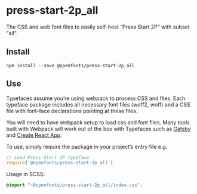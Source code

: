 
# press-start-2p_all

The CSS and web font files to easily self-host “Press Start 2P” with subset "all".

## Install

`npm install --save @openfonts/press-start-2p_all`

## Use

Typefaces assume you’re using webpack to process CSS and files. Each typeface
package includes all necessary font files (woff2, woff) and a CSS file with
font-face declarations pointing at these files.

You will need to have webpack setup to load css and font files. Many tools built
with Webpack will work out of the box with Typefaces such as [Gatsby](https://github.com/gatsbyjs/gatsby)
and [Create React App](https://github.com/facebookincubator/create-react-app).

To use, simply require the package in your project’s entry file e.g.

```javascript
// Load Press Start 2P typeface
require('@openfonts/press-start-2p_all')
```

Usage in SCSS:
```scss
@import "~@openfonts/press-start-2p_all/index.css";
```
